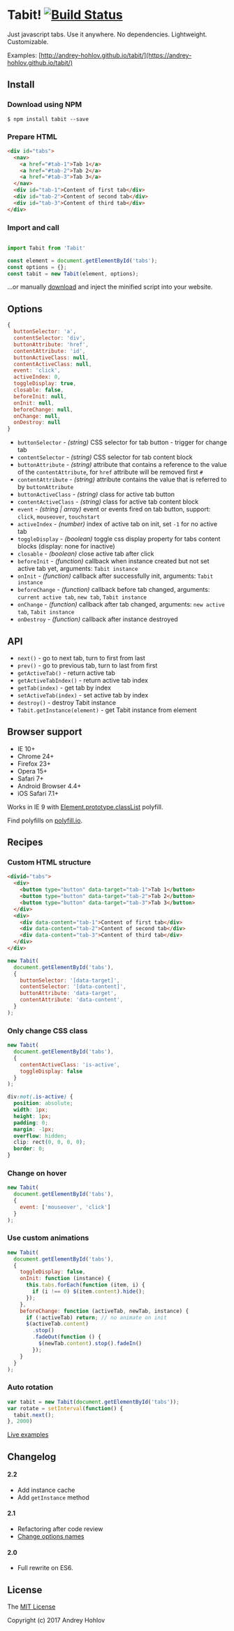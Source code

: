 # Tabit! [![Build Status](https://travis-ci.org/andrey-hohlov/tabit.svg?branch=master)](https://travis-ci.org/andrey-hohlov/tabit)

Just javascript tabs. Use it anywhere. No dependencies. Lightweight. Customizable. 

Examples: [http://andrey-hohlov.github.io/tabit/](https://andrey-hohlov.github.io/tabit/)

## Install 

### Download using NPM

```
$ npm install tabit --save
```

### Prepare HTML

```html
<div id="tabs">
  <nav>
    <a href="#tab-1">Tab 1</a>
    <a href="#tab-2">Tab 2</a>
    <a href="#tab-3">Tab 3</a>
  </nav>
  <div id="tab-1">Content of first tab</div>
  <div id="tab-2">Content of second tab</div>
  <div id="tab-3">Content of third tab</div>
</div>
```

### Import and call

```javascript

import Tabit from 'Tabit'

const element = document.getElementById('tabs');
const options = {};
const tabit = new Tabit(element, options); 
```

...or manually [download](https://github.com/andrey-hohlov/tabit/releases) and inject the minified script into your website.

## Options

```javascript
{
  buttonSelector: 'a',
  contentSelector: 'div',
  buttonAttribute: 'href',
  contentAttribute: 'id', 
  buttonActiveClass: null,
  contentActiveClass: null,
  event: 'click',
  activeIndex: 0,
  toggleDisplay: true, 
  closable: false,
  beforeInit: null,
  onInit: null,
  beforeChange: null,
  onChange: null, 
  onDestroy: null
}
```

- `buttonSelector` - *(string)* CSS selector for tab button - trigger for change tab
- `contentSelector` - *(string)* CSS selector for tab content block
- `buttonAttribute` - *(string)* attribute that contains a reference to the value of the `contentAttribute`, for `href` attribute will be removed first `#`
- `contentAttribute` - *(string)* attribute contains the value that is referred to by `buttonAttribute`
- `buttonActiveClass` - *(string)* class for active tab button
- `contentActiveClass` - *(string)* class for active tab content block
- `event` - *(string | array)* event or events fired on tab button, support: `click`, `mouseover`, `touchstart`
- `activeIndex` - *(number)* index of active tab on init, set `-1` for no active tab 
- `toggleDisplay` - *(boolean)* toggle css display property for tabs content blocks (display: none for inactive)
- `closable` - *(boolean)* close active tab after click
- `beforeInit` - *(function)* callback when instance created but not set active tab yet, arguments: `Tabit instance`
- `onInit` - *(function)* callback after successfully init, arguments: `Tabit instance`
- `beforeChange` - *(function)* callback before tab changed, arguments: `current active tab`, `new tab`, `Tabit instance` 
- `onChange` - *(function)* callback after tab changed, arguments: `new active tab`, `Tabit instance`
- `onDestroy` - *(function)* callback after instance destroyed

## API

- `next()` - go to next tab, turn to first from last
- `prev()` - go to previous tab, turn to last from first
- `getActiveTab()` - return active tab
- `getActiveTabIndex()` - return active tab index
- `getTab(index)` - get tab by index
- `setActiveTab(index)` - set active tab by index
- `destroy()` - destroy Tabit instance
- `Tabit.getInstance(element)` - get Tabit instance from element

## Browser support
- IE 10+
- Chrome 24+
- Firefox 23+
- Opera 15+
- Safari 7+
- Android Browser 4.4+
- iOS Safari 7.1+

Works in IE 9 with [Element.prototype.classList](https://developer.mozilla.org/ru/docs/Web/API/Element/classList) polyfill.

Find polyfills on [polyfill.io](https://polyfill.io).

## Recipes

### Custom HTML structure

```html
<divid="tabs">
  <div>
    <button type="button" data-target="tab-1">Tab 1</button>
    <button type="button" data-target="tab-2">Tab 2</button>
    <button type="button" data-target="tab-3">Tab 3</button>
  </div>
  <div>
    <div data-content="tab-1">Content of first tab</div>
    <div data-content="tab-2">Content of second tab</div>
    <div data-content="tab-3">Content of third tab</div>
  </div>
</div>
```

```javascript
new Tabit(
  document.getElementById('tabs'),
  {
    buttonSelector: '[data-target]',
    contentSelector: '[data-content]',
    buttonAttribute: 'data-target',
    contentAttribute: 'data-content',  
  }
);
```

### Only change CSS class

```javascript
new Tabit(
  document.getElementById('tabs'),
  {
    contentActiveClass: 'is-active',
    toggleDisplay: false
  }
);
```

```css
div:not(.is-active) {
  position: absolute;
  width: 1px;
  height: 1px;
  padding: 0;
  margin: -1px;
  overflow: hidden;
  clip: rect(0, 0, 0, 0);
  border: 0;
}

```

### Change on hover

```javascript
new Tabit(
  document.getElementById('tabs'),
  {
    event: ['mouseover', 'click']
  }
);
```

### Use custom animations

```javascript
new Tabit(
  document.getElementById('tabs'),
  {
    toggleDisplay: false,
    onInit: function (instance) {
      this.tabs.forEach(function (item, i) {
        if (i !== 0) $(item.content).hide();
      });
    },
    beforeChange: function (activeTab, newTab, instance) {
      if (!activeTab) return; // no animate on init
      $(activeTab.content)
        .stop()
        .fadeOut(function () {
          $(newTab.content).stop().fadeIn()
        });
    }
  }
);
```

### Auto rotation

```javascript
var tabit = new Tabit(document.getElementById('tabs'));
var rotate = setInterval(function() {
  tabit.next();      
}, 2000)
```

[Live examples](https://andrey-hohlov.github.io/tabit/)


## Changelog

#### 2.2
- Add instance cache
- Add `getInstance` method

#### 2.1
- Refactoring after code review
- [Change options names](https://github.com/andrey-hohlov/tabit/commit/71736aba1df63953525fbbe65b628c8f1647a6c0)


#### 2.0
- Full rewrite on ES6.



## License

The [MIT License](http://opensource.org/licenses/MIT)

Copyright (c) 2017 Andrey Hohlov
